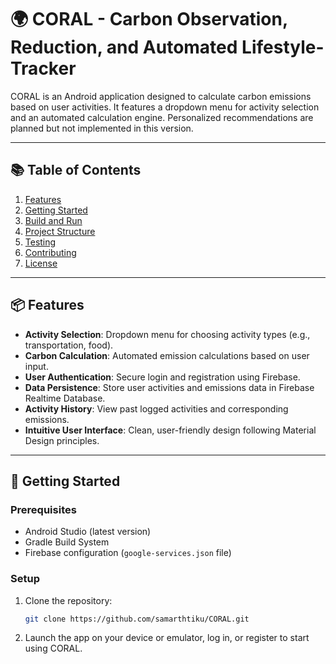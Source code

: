 # 🌍 CORAL - Carbon Observation, Reduction, and Automated Lifestyle-Tracker

CORAL is an Android application designed to calculate carbon emissions based on user activities. It features a dropdown menu for activity selection and an automated calculation engine. Personalized recommendations are planned but not implemented in this version.

---

## 📚 Table of Contents
1. [Features](#-features)
2. [Getting Started](#-getting-started)
3. [Build and Run](#-build-and-run)
4. [Project Structure](#-project-structure)
5. [Testing](#-testing)
6. [Contributing](#-contributing)
7. [License](#-license)

---

## 📦 Features
- **Activity Selection**: Dropdown menu for choosing activity types (e.g., transportation, food).
- **Carbon Calculation**: Automated emission calculations based on user input.
- **User Authentication**: Secure login and registration using Firebase.
- **Data Persistence**: Store user activities and emissions data in Firebase Realtime Database.
- **Activity History**: View past logged activities and corresponding emissions.
- **Intuitive User Interface**: Clean, user-friendly design following Material Design principles.

---

## 🚀 Getting Started

### Prerequisites
- Android Studio (latest version)
- Gradle Build System
- Firebase configuration (`google-services.json` file)

### Setup
1. Clone the repository:
   ```bash
   git clone https://github.com/samarthtiku/CORAL.git
   
2. Launch the app on your device or emulator, log in, or register to start using CORAL.
